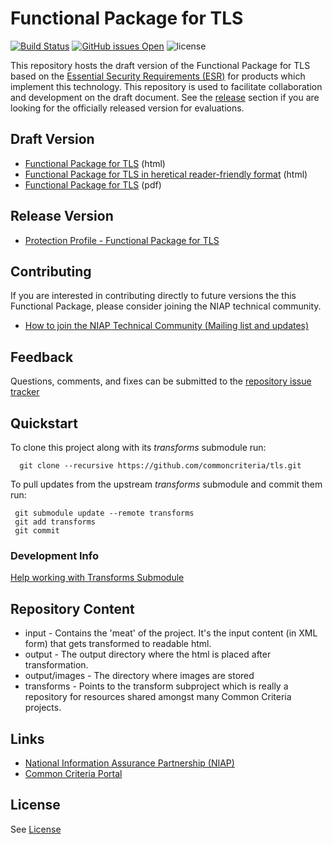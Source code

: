 Functional Package for TLS
===============
[![Build Status](https://travis-ci.com/commoncriteria/tls.svg?branch=master)](https://travis-ci.com/commoncriteria/tls)
[![GitHub issues Open](https://img.shields.io/github/issues/commoncriteria/tls.svg?maxAge=2592000)](https://github.com/commoncriteria/tls/issues) 
![license](https://img.shields.io/badge/license-Unlicensed-blue.svg)

This repository hosts the draft version of the Functional Package for TLS based on the 
[Essential Security Requirements (ESR)](https://commoncriteria.github.io/pp/tls/tls-esr.html) for products which implement this technology. This repository is used to facilitate collaboration and development on the draft document. 
See the [release](#Release-Version) section if you are looking for the officially released version for evaluations. 

## Draft Version
* [Functional Package for TLS](https://commoncriteria.github.io/pp/tls/tls-release.html) (html)
* [Functional Package for TLS in heretical reader-friendly format](https://commoncriteria.github.io/pp/tls/tls.html) (html)
* [Functional Package for TLS](https://commoncriteria.github.io/pp/tls/tls-release.pdf) (pdf)

## Release Version
* [Protection Profile - Functional Package for TLS](https://www.niap-ccevs.org/Profile/Info.cfm?PPID=426&id=426)

## Contributing

If you are interested in contributing directly to future versions the this Functional Package, please consider joining the NIAP technical community.
* [How to join the NIAP Technical Community (Mailing list and updates)](https://www.niap-ccevs.org/NIAP_Evolution/tech_communities.cfm)

## Feedback

Questions, comments, and fixes can be submitted to the [repository issue tracker](https://github.com/commoncriteria/tls/issues)


## Quickstart
To clone this project along with its _transforms_ submodule run:

````
  git clone --recursive https://github.com/commoncriteria/tls.git
````
To pull updates from the upstream _transforms_ submodule and commit them run:
````
 git submodule update --remote transforms
 git add transforms
 git commit
````

### Development Info
[Help working with Transforms Submodule](https://github.com/commoncriteria/transforms/wiki/Working-with-Transforms-as-a-Submodule)

## Repository Content
* input - Contains the 'meat' of the project. It's the input content (in XML form) that gets transformed to readable html.
* output - The output directory where the html is placed after transformation.
* output/images - The directory where images are stored
* transforms - Points to the transform subproject which is really a repository for resources shared amongst many Common Criteria projects.

## Links 
* [National Information Assurance Partnership (NIAP)](https://www.niap-ccevs.org/)
* [Common Criteria Portal](https://www.commoncriteriaportal.org/)

## License

See [License](./LICENSE)
